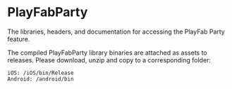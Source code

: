 # PlayFabParty
The libraries, headers, and documentation for accessing the PlayFab Party feature.

The compiled PlayFabParty library binaries are attached as assets to releases.
Please download, unzip and copy to a corresponding folder:

```
iOS: /iOS/bin/Release
Android: /android/bin
``` 
